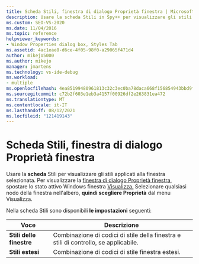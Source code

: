 ```yaml
---
title: Scheda Stili, finestra di dialogo Proprietà finestra | Microsoft Docs
description: Usare la scheda Stili in Spy++ per visualizzare gli stili applicati alla finestra selezionata. Visualizzare la finestra di dialogo Proprietà finestra spostando lo stato attivo Windows finestra Visualizza.
ms.custom: SEO-VS-2020
ms.date: 11/04/2016
ms.topic: reference
helpviewer_keywords:
- Window Properties dialog box, Styles Tab
ms.assetid: 4ac1eae8-d6ce-4f05-98f0-a29065f471d4
author: mikejo5000
ms.author: mikejo
manager: jmartens
ms.technology: vs-ide-debug
ms.workload:
- multiple
ms.openlocfilehash: 4ea85199480961813c32c3ec0ba78daca668f156854943bbd9f43d200fa7a8f7
ms.sourcegitcommit: c72b2f603e1eb3a4157f00926df2e263831ea472
ms.translationtype: MT
ms.contentlocale: it-IT
ms.lasthandoff: 08/12/2021
ms.locfileid: "121419143"
---
```

# <a name="styles-tab-window-properties-dialog-box"></a>Scheda Stili, finestra di dialogo Proprietà finestra
Usare la **scheda** Stili per visualizzare gli stili applicati alla finestra selezionata. Per visualizzare la [finestra di dialogo Proprietà finestra](../debugger/window-properties-dialog-box.md), spostare lo stato attivo Windows finestra [Visualizza.](../debugger/windows-view.md) Selezionare qualsiasi nodo della finestra nell'albero, **quindi scegliere Proprietà** dal menu Visualizza. 

 Nella scheda Stili sono disponibili **le impostazioni** seguenti:

|Voce|Descrizione|
|-----------|-----------------|
|**Stili delle finestre**|Combinazione di codici di stile della finestra e stili di controllo, se applicabile.|
|**Stili estesi**|Combinazione di codici di stile finestra estesi.|